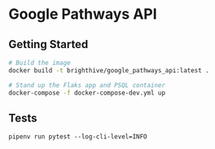 # Google Pathways API

## Getting Started

```bash
# Build the image
docker build -t brighthive/google_pathways_api:latest .
```

```bash
# Stand up the Flaks app and PSQL container
docker-compose -f docker-compose-dev.yml up
```

## Tests

```
pipenv run pytest --log-cli-level=INFO
```